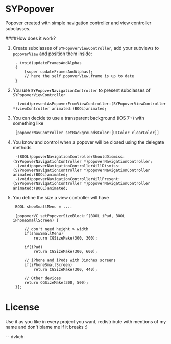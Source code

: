 SYPopover
=========


Popover created with simple navigation controller and view controller subclasses.

####How does it work?

1. Create subclasses of `SYPopoverViewController`, add your subviews to `popoverView` and position them inside:

		- (void)updateFramesAndAlphas
		{
			[super updateFramesAndAlphas];
			// here the self.popoverView.frame is up to date
		}

2. You use `SYPopoverNavigationController` to present subclasses of `SYPopoverViewController`

		-(void)presentAsPopoverFromViewController:(SYPopoverViewController *)viewController animated:(BOOL)animated;



3. You can decide to use a transparent background (iOS 7+) with something like 

		[popoverNavController setBackgroundsColor:[UIColor clearColor]]

4. You know and control when a popover will be closed using the delegate methods

		-(BOOL)popoverNavigationControllerShouldDismiss:(SYPopoverNavigationController *)popoverNavigationController;
		-(void)popoverNavigationControllerWillDismiss:(SYPopoverNavigationController *)popoverNavigationController animated:(BOOL)animated;
		-(void)popoverNavigationControllerWillPresent:(SYPopoverNavigationController *)popoverNavigationController animated:(BOOL)animated;

5. You define the size a view controller will have
		
		BOOL showSmallMenu = ....
		
		[popoverVC setPopoverSizeBlock:^(BOOL iPad, BOOL iPhoneSmallScreen) {
			
			// don't need height > width
			if(showSmallMenu)
				return CGSizeMake(300, 300);
		
			if(iPad) 
				return CGSizeMake(300, 600);
				
			// iPhone and iPods with 3inches screens
			if(iPhoneSmallScreen)
				return CGSizeMake(300, 440);
				
			// Other devices
			return CGSizeMake(300, 500);
		}];
		

License
===

Use it as you like in every project you want, redistribute with mentions of my name and don't blame me if it breaks :)

-- dvkch
 